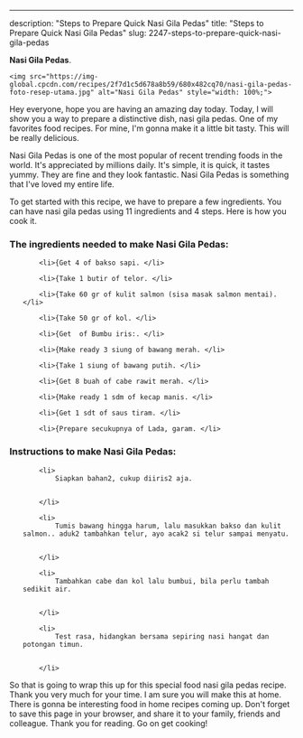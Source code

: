 ---
description: "Steps to Prepare Quick Nasi Gila Pedas"
title: "Steps to Prepare Quick Nasi Gila Pedas"
slug: 2247-steps-to-prepare-quick-nasi-gila-pedas

<p>
	<strong>Nasi Gila Pedas</strong>. 
	
</p>
<p>
	
	<img src="https://img-global.cpcdn.com/recipes/2f7d1c5d678a8b59/680x482cq70/nasi-gila-pedas-foto-resep-utama.jpg" alt="Nasi Gila Pedas" style="width: 100%;">
	
	
</p>
<p>
	Hey everyone, hope you are having an amazing day today. Today, I will show you a way to prepare a distinctive dish, nasi gila pedas. One of my favorites food recipes. For mine, I'm gonna make it a little bit tasty. This will be really delicious.
</p>
	
<p>
	
</p>
<p>
	Nasi Gila Pedas is one of the most popular of recent trending foods in the world. It's appreciated by millions daily. It's simple, it is quick, it tastes yummy. They are fine and they look fantastic. Nasi Gila Pedas is something that I've loved my entire life.
</p>

<p>
To get started with this recipe, we have to prepare a few ingredients. You can have nasi gila pedas using 11 ingredients and 4 steps. Here is how you cook it.
</p>

<h3>The ingredients needed to make Nasi Gila Pedas:</h3>

<ol>
	
		<li>{Get 4 of bakso sapi. </li>
	
		<li>{Take 1 butir of telor. </li>
	
		<li>{Take 60 gr of kulit salmon (sisa masak salmon mentai). </li>
	
		<li>{Take 50 gr of kol. </li>
	
		<li>{Get  of Bumbu iris:. </li>
	
		<li>{Make ready 3 siung of bawang merah. </li>
	
		<li>{Take 1 siung of bawang putih. </li>
	
		<li>{Get 8 buah of cabe rawit merah. </li>
	
		<li>{Make ready 1 sdm of kecap manis. </li>
	
		<li>{Get 1 sdt of saus tiram. </li>
	
		<li>{Prepare secukupnya of Lada, garam. </li>
	
</ol>
<p>
	
</p>

<h3>Instructions to make Nasi Gila Pedas:</h3>

<ol>
	
		<li>
			Siapkan bahan2, cukup diiris2 aja.
			
			
		</li>
	
		<li>
			Tumis bawang hingga harum, lalu masukkan bakso dan kulit salmon.. aduk2 tambahkan telur, ayo acak2 si telur sampai menyatu.
			
			
		</li>
	
		<li>
			Tambahkan cabe dan kol lalu bumbui, bila perlu tambah sedikit air.
			
			
		</li>
	
		<li>
			Test rasa, hidangkan bersama sepiring nasi hangat dan potongan timun.
			
			
		</li>
	
</ol>

<p>
	
</p>

<p>
	So that is going to wrap this up for this special food nasi gila pedas recipe. Thank you very much for your time. I am sure you will make this at home. There is gonna be interesting food in home recipes coming up. Don't forget to save this page in your browser, and share it to your family, friends and colleague. Thank you for reading. Go on get cooking!
</p>

